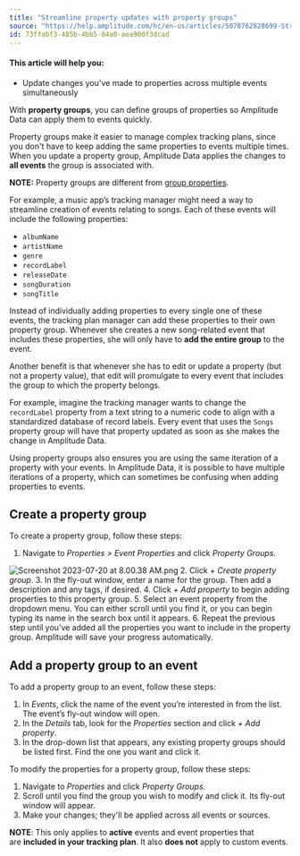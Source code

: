```yaml
---
title: "Streamline property updates with property groups"
source: "https://help.amplitude.com/hc/en-us/articles/5078762828699-Streamline-property-updates-with-property-groups"
id: 73ffabf3-485b-4bb5-84a0-aea900f3dcad
---
```


#### This article will help you:

* Update changes you've made to properties across multiple events simultaneously

With **property groups**, you can define groups of properties so Amplitude Data can apply them to events quickly.

Property groups make it easier to manage complex tracking plans, since you don't have to keep adding the same properties to events multiple times. When you update a property group, Amplitude Data applies the changes to **all events** the group is associated with.

**NOTE:** Property groups are different from [group properties](/docs/hc/en-us/articles/5078752725147).

For example, a music app’s tracking manager might need a way to streamline creation of events relating to songs. Each of these events will include the following properties:

* `albumName`
* `artistName`
* `genre`
* `recordLabel`
* `releaseDate`
* `songDuration`
* `songTitle`

Instead of individually adding properties to every single one of these events, the tracking plan manager can add these properties to their own property group. Whenever she creates a new song-related event that includes these properties, she will only have to **add the entire group** to the event.

Another benefit is that whenever she has to edit or update a property (but not a property value), that edit will promulgate to every event that includes the group to which the property belongs.

For example, imagine the tracking manager wants to change the `recordLabel` property from a text string to a numeric code to align with a standardized database of record labels. Every event that uses the `Songs` property group will have that property updated as soon as she makes the change in Amplitude Data.

Using property groups also ensures you are using the same iteration of a property with your events. In Amplitude Data, it is possible to have multiple iterations of a property, which can sometimes be confusing when adding properties to events.

## Create a property group

To create a property group, follow these steps:

1. Navigate to *Properties > Event Properties* and click *Property Groups*.  
  
![Screenshot 2023-07-20 at 8.00.38 AM.png](/docs/output/img/data/screenshot-2023-07-20-at-8-00-38-am-png.png)
2. Click *+ Create property group*.
3. In the fly-out window, enter a name for the group. Then add a description and any tags, if desired.
4. Click *+ Add property* to begin adding properties to this property group.
5. Select an event property from the dropdown menu. You can either scroll until you find it, or you can begin typing its name in the search box until it appears.
6. Repeat the previous step until you’ve added all the properties you want to include in the property group. Amplitude will save your progress automatically.

## Add a property group to an event

To add a property group to an event, follow these steps:

1. In *Events*, click the name of the event you’re interested in from the list. The event’s fly-out window will open.
2. In the *Details* tab, look for the *Properties* section and click *+ Add property*.
3. In the drop-down list that appears, any existing property groups should be listed first. Find the one you want and click it.

To modify the properties for a property group, follow these steps:

1. Navigate to *Properties* and click *Property Groups*.
2. Scroll until you find the group you wish to modify and click it. Its fly-out window will appear.
3. Make your changes; they'll be applied across all events or sources.

**NOTE**: This only applies to **active** events and event properties that are **included in your tracking plan**. It also **does not** apply to custom events.
